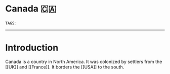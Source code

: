 # Canada 🇨🇦
`TAGS`:  

---
# Introduction
Canada is a country in North America. It was colonized by settlers from the [[UK]] and [[France]]. It borders the [[USA]] to the south. 

